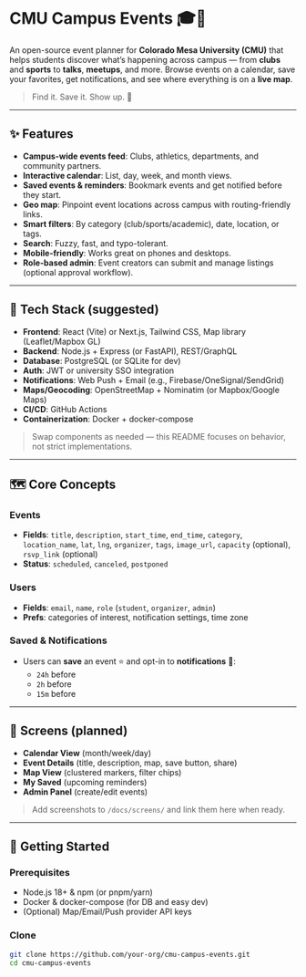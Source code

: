 # CMU Campus Events 🎓📅

An open-source event planner for **Colorado Mesa University (CMU)** that helps students discover what’s happening across campus — from **clubs** and **sports** to **talks**, **meetups**, and more. Browse events on a calendar, save your favorites, get notifications, and see where everything is on a **live map**.

> Find it. Save it. Show up. 🙌

---

## ✨ Features

- **Campus-wide events feed**: Clubs, athletics, departments, and community partners.
- **Interactive calendar**: List, day, week, and month views.
- **Saved events & reminders**: Bookmark events and get notified before they start.
- **Geo map**: Pinpoint event locations across campus with routing-friendly links.
- **Smart filters**: By category (club/sports/academic), date, location, or tags.
- **Search**: Fuzzy, fast, and typo-tolerant.
- **Mobile-friendly**: Works great on phones and desktops.
- **Role-based admin**: Event creators can submit and manage listings (optional approval workflow).

---

## 🧱 Tech Stack (suggested)

- **Frontend**: React (Vite) or Next.js, Tailwind CSS, Map library (Leaflet/Mapbox GL)
- **Backend**: Node.js + Express (or FastAPI), REST/GraphQL
- **Database**: PostgreSQL (or SQLite for dev)
- **Auth**: JWT or university SSO integration
- **Notifications**: Web Push + Email (e.g., Firebase/OneSignal/SendGrid)
- **Maps/Geocoding**: OpenStreetMap + Nominatim (or Mapbox/Google Maps)
- **CI/CD**: GitHub Actions
- **Containerization**: Docker + docker-compose

> Swap components as needed — this README focuses on behavior, not strict implementations.

---

## 🗺️ Core Concepts

### Events
- **Fields**: `title`, `description`, `start_time`, `end_time`, `category`, `location_name`, `lat`, `lng`, `organizer`, `tags`, `image_url`, `capacity` (optional), `rsvp_link` (optional)
- **Status**: `scheduled`, `canceled`, `postponed`

### Users
- **Fields**: `email`, `name`, `role` (`student`, `organizer`, `admin`)
- **Prefs**: categories of interest, notification settings, time zone

### Saved & Notifications
- Users can **save** an event ⭐ and opt-in to **notifications** 🔔:
  - `24h` before
  - `2h` before
  - `15m` before

---

## 📸 Screens (planned)

- **Calendar View** (month/week/day)  
- **Event Details** (title, description, map, save button, share)  
- **Map View** (clustered markers, filter chips)  
- **My Saved** (upcoming reminders)  
- **Admin Panel** (create/edit events)  

> Add screenshots to `/docs/screens/` and link them here when ready.

---

## 🚀 Getting Started

### Prerequisites
- Node.js 18+ & npm (or pnpm/yarn)
- Docker & docker-compose (for DB and easy dev)
- (Optional) Map/Email/Push provider API keys

### Clone
```bash
git clone https://github.com/your-org/cmu-campus-events.git
cd cmu-campus-events
